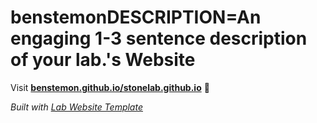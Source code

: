 
# benstemonDESCRIPTION=An engaging 1-3 sentence description of your lab.'s Website

Visit **[benstemon.github.io/stonelab.github.io](https://benstemon.github.io/stonelab.github.io)** 🚀

_Built with [Lab Website Template](https://greene-lab.gitbook.io/lab-website-template-docs)_
